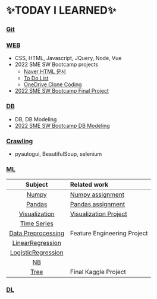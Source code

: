 # :sparkles:TODAY I LEARNED:sparkles:

### [Git](https://github.com/Chaewon-Leee/TIL/tree/main/GIT)

### [WEB](https://github.com/Chaewon-Leee/TIL/tree/main/WEB)

- CSS, HTML, Javascript, JQuery, Node, Vue
- 2022 SME SW Bootcamp projects
  - [Naver HTML 문서](https://github.com/Chaewon-Leee/TIL/tree/main/WEB/SME_SW_Bootcamp/Naver)
  - [To Do List](https://github.com/Chaewon-Leee/TIL/tree/main/WEB/SME_SW_Bootcamp/Todolist)
  - [OneDrive Clone Coding](https://github.com/Chaewon-Leee/TIL/tree/main/WEB/SME_SW_Bootcamp/onedrive)
- [2022 SME SW Bootcamp Final Project](https://github.com/Chaewon-Leee/PROJECT-DDAOM)

### [DB](https://github.com/Chaewon-Leee/TIL/tree/main/DB)

- DB, DB Modeling
- [2022 SME SW Bootcamp DB Modeling](https://github.com/Chaewon-Leee/TIL/tree/main/DB/DB_modeling)

### [Crawling](https://github.com/Chaewon-Leee/TIL/tree/main/CRAWLING)

- pyautogui, BeautifulSoup, selenium

### [ML](https://github.com/Chaewon-Leee/TIL/tree/main/ML)

|                                       Subject                                        | Related work                                                                               |
| :----------------------------------------------------------------------------------: | :----------------------------------------------------------------------------------------- |
|           [Numpy](https://github.com/Chaewon-Leee/TIL/tree/main/ML/Numpy)            | [Numpy assignment](https://github.com/Chaewon-Leee/TIL/blob/main/ML/Numpy/numpy_lab.ipynb) |
|          [Pandas](https://github.com/Chaewon-Leee/TIL/tree/main/ML/Pandas)           | [Pandas assignment](https://github.com/Chaewon-Leee/TIL/blob/main/ML/Pandas/pandas_lab)    |
|   [Visualization](https://github.com/Chaewon-Leee/TIL/tree/main/ML/Visualization)    | [Visualization Project](https://github.com/Chaewon-Leee/PROJECT-Seoul_bike_visualization)  |
|     [Time Series](https://github.com/Chaewon-Leee/TIL/tree/main/ML/Time_Series)      |                                                                                            |
| [Data Preprocessing](https://github.com/Chaewon-Leee/TIL/tree/main/ML/Visualization) | Feature Engineering Project                                                                |
|  [LinearRegression](https://github.com/Chaewon-Leee/TIL/tree/main/ML/Visualization)  |                                                                                            |
| [LogisticRegression](https://github.com/Chaewon-Leee/TIL/tree/main/ML/Visualization) |                                                                                            |
|         [NB](https://github.com/Chaewon-Leee/TIL/tree/main/ML/Visualization)         |                                                                                            |
|        [Tree](https://github.com/Chaewon-Leee/TIL/tree/main/ML/Visualization)        | Final Kaggle Project                                                                       |

### [DL](https://github.com/Chaewon-Leee/TIL/tree/main/DL)
